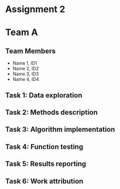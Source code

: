 # Assignment 2
# Team A

## Team Members
+ Name 1, ID1
+ Name 2, ID2
+ Name 3, ID3
+ Name 4, ID4

## Task 1: Data exploration

## Task 2: Methods description

## Task 3: Algorithm implementation

## Task 4: Function testing

## Task 5: Results reporting

## Task 6: Work attribution



